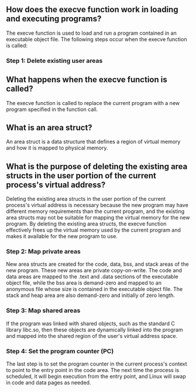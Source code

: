 ## How does the execve function work in loading and executing programs?

The execve function is used to load and run a program contained in an executable object file. The following steps occur when the execve function is called:

### Step 1: Delete existing user areas

## What happens when the execve function is called?

The execve function is called to replace the current program with a new program specified in the function call.

## What is an area struct?

An area struct is a data structure that defines a region of virtual memory and how it is mapped to physical memory.

## What is the purpose of deleting the existing area structs in the user portion of the current process's virtual address?

Deleting the existing area structs in the user portion of the current process's virtual address is necessary because the new program may have different memory requirements than the current program, and the existing area structs may not be suitable for mapping the virtual memory for the new program. By deleting the existing area structs, the execve function effectively frees up the virtual memory used by the current program and makes it available for the new program to use.


### Step 2: Map private areas

New area structs are created for the code, data, bss, and stack areas of the new program. These new areas are private copy-on-write. The code and data areas are mapped to the .text and .data sections of the executable object file, while the bss area is demand-zero and mapped to an anonymous file whose size is contained in the executable object file. The stack and heap area are also demand-zero and initially of zero length.

### Step 3: Map shared areas

If the program was linked with shared objects, such as the standard C library libc.so, then these objects are dynamically linked into the program and mapped into the shared region of the user's virtual address space.

### Step 4: Set the program counter (PC)

The last step is to set the program counter in the current process's context to point to the entry point in the code area. The next time the process is scheduled, it will begin execution from the entry point, and Linux will swap in code and data pages as needed.